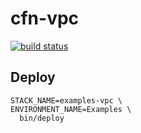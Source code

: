 # cfn-vpc

[![build status][1]][2]

## Deploy

```
STACK_NAME=examples-vpc \
ENVIRONMENT_NAME=Examples \ 
  bin/deploy
```

[1]: https://codebuild.us-east-1.amazonaws.com/badges?uuid=eyJlbmNyeXB0ZWREYXRhIjoiMkNEM0g2eUU3QUlDQy9xaGE4NGVidEdTQ21yMXI0LzAzZ0Y5cGsycGZDc0E1RW93bnB2L2lVV3pQRDZQV2tCY1lENUN2S0VuTlg4dnVZQlFQU3VFeUM0PSIsIml2UGFyYW1ldGVyU3BlYyI6IlFwU1pXUExEWHRKY2l3MG4iLCJtYXRlcmlhbFNldFNlcmlhbCI6MX0%3D&branch=master
[2]: https://console.aws.amazon.com/codesuite/codebuild/projects/examples-vpc/history?region=us-east-1

